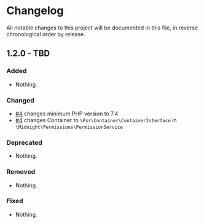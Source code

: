 # Changelog

All notable changes to this project will be documented in this file, in reverse chronological order by release.

## 1.2.0 - TBD

### Added

- Nothing.

### Changed

- [#4](https://github.com/MidnightDesign/midnight-permissions/pull/4) changes minimum PHP version to 7.4
- [#4](https://github.com/MidnightDesign/midnight-permissions/pull/4) changes Container to
  `\Psr\Container\ContainerInterface` in `\Midnight\Permissions\PermissionService`

### Deprecated

- Nothing.

### Removed

- Nothing.

### Fixed

- Nothing.
